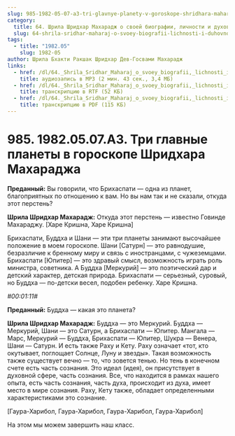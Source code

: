 ```yaml
---
slug: 985-1982-05-07-a3-tri-glavnye-planety-v-goroskope-shridhara-maharadzha
category:
  title: 64. Шрила Шридхар Махарадж о своей биографии, личности и духовном опыте
  slug: 64-shrila-sridhar-maharaj-o-svoey-biografii-lichnosti-i-duhovnom-opyte
tags:
  - title: "1982.05"
    slug: 1982-05
author: Шрила Бхакти Ракшак Шридхар Дев-Госвами Махарадж
links:
  - href: /dl/64._Shrila_Sridhar_Maharaj_o_svoey_biografii,_lichnosti_i_duhovnom_opyte/985_1982.05.07.A3_SridharMj_Tri_glavnye_planety_v_goroskope_Shridhara_Maharadzha.mp3
    title: аудиозапись в MP3 (2 мин. 43 сек., 3,4 МБ)
  - href: /dl/64._Shrila_Sridhar_Maharaj_o_svoey_biografii,_lichnosti_i_duhovnom_opyte/985_1982.05.07.A3_SridharMj_Tri_glavnye_planety_v_goroskope_Shridhara_Maharadzha.rtf
    title: транскрипцию в RTF (52 КБ)
  - href: /dl/64._Shrila_Sridhar_Maharaj_o_svoey_biografii,_lichnosti_i_duhovnom_opyte/985_1982.05.07.A3_SridharMj_Tri_glavnye_planety_v_goroskope_Shridhara_Maharadzha.pdf
    title: транскрипцию в PDF (115 КБ)
---
```


# 985. 1982.05.07.A3. Три главные планеты в гороскопе Шридхара Махараджа

**Преданный:** Вы говорили, что Брихаспати — одна из планет, благоприятных по отношению к вам. Но вы нам так и не сказали, откуда этот перстень?

**Шрила Шридхар Махарадж:** Откуда этот перстень — известно Говинде Махараджу. [Харе Кришна, Харе Кришна]

Брихаспати, Буддха и Шани — эти три планеты занимают высочайшее положение в моем гороскопе. Шани [Сатурн] — это равнодушие, безразличие к бренному миру и связь с иностранцами, с чужеземцами. Брихаспати [Юпитер] — это здравый смысл, возможность играть роль министра, советника. А Буддха [Меркурий] — это поэтический дар и детский характер, детская природа. Брихаспати — серьезный, суровый, но Буддха — по-детски весел, подобен ребенку. Харе Кришна.

*#00:01:11#*

**Преданный:** Буддха — какая это планета?

**Шрила Шридхар Махарадж:** Буддха — это Меркурий. Буддха — Меркурий, Шани — это Сатурн, а Брихаспати — Юпитер. Мангала — Марс, Меркурий — Буддха, Брихаспати — Юпитер, Шукра — Венера, Шани — Сатурн. И есть также Раху и Кету. Раху означает «тот, кто окутывает, поглощает Солнце, Луну и звезды». Такая возможность также существует вечно — то, что зовется тенью. Но тень в конечном счете есть часть сознания. Это идеал (идея), он присутствует в духовной сфере, часть сознания. Все, что находится в рамках нашего опыта, есть часть сознания, часть духа, происходит из духа, имеет место в мире сознания. Раху, Кету также, обладает определенными характеристиками это сознание.

[Гаура-Харибол, Гаура-Харибол, Гаура-Харибол, Гаура-Харибол]

На этом мы можем завершить наш класс.


